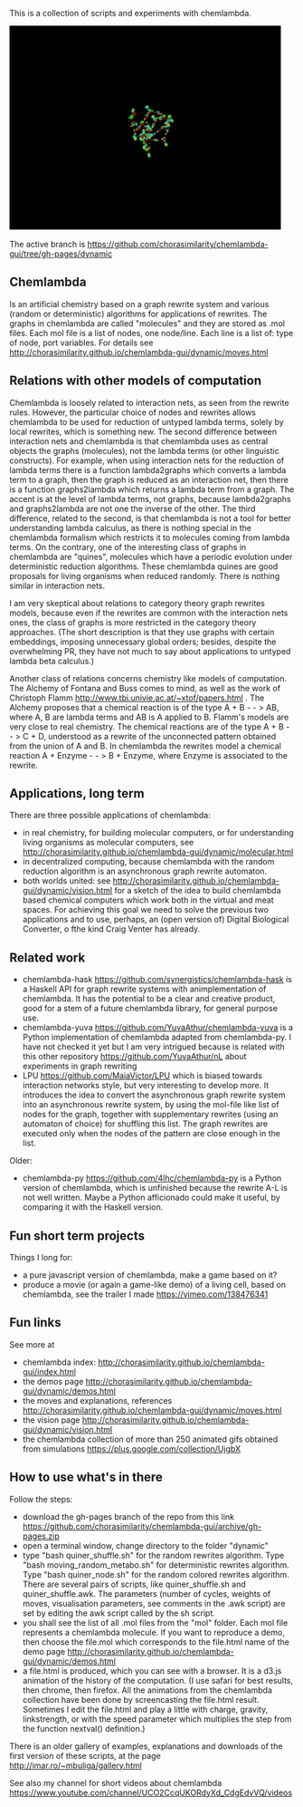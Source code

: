 This is a collection of scripts and experiments with chemlambda. 

![alt tag](tape_long_4653_2.gif)


The active branch is https://github.com/chorasimilarity/chemlambda-gui/tree/gh-pages/dynamic

## Chemlambda

Is an artificial chemistry based on a graph rewrite system and various (random or deterministic) algorithms for applications of rewrites. The graphs in chemlambda are called "molecules" and they are stored as .mol files. Each mol file is a list of nodes, one node/line. Each line is a list of: type of node, port variables. For details see http://chorasimilarity.github.io/chemlambda-gui/dynamic/moves.html 

## Relations with other models of computation

Chemlambda is loosely related to interaction nets, as seen from the rewrite rules. However, the particular choice of nodes and rewrites allows chemlambda to be used for reduction of untyped lambda terms,  solely by local rewrites, which is something new. The second difference between interaction nets and chemlambda is that chemlambda uses as central objects the graphs (molecules), not the lambda terms (or other linguistic constructs). For example, when using interaction nets for the reduction of lambda terms there is a function lambda2graphs which converts a lambda term to a graph, then the graph is reduced as an interaction net, then there is a function graphs2lambda which returns a lambda term from a graph. The accent is at the level of lambda terms, not graphs, because lambda2graphs and graphs2lambda are not one the inverse of the other. The third difference, related to the second, is that chemlambda is not a tool for better understanding lambda calculus, as there is nothing special in the chemlambda formalism which restricts it to molecules coming from lambda terms. On the contrary, one of the interesting class of graphs in chemlambda are "quines", molecules which have a periodic evolution under deterministic reduction algorithms. These chemlambda quines are good proposals for living organisms when reduced randomly. There is nothing similar in interaction nets. 

I am very skeptical about relations to category theory graph rewrites models, because even if the rewrites are common with the interaction nets ones, the class of graphs is more restricted in the category theory approaches. (The short description is that they use graphs with certain embeddings, imposing unnecessary global orders; besides, despite the overwhelming PR, they have not much to say about applications to untyped lambda beta calculus.) 

Another class of relations concerns chemistry like models of computation. The Alchemy of Fontana and Buss comes to mind, as well as the work of Christoph Flamm http://www.tbi.univie.ac.at/~xtof/papers.html . The Alchemy proposes that a chemical reaction is of the type A + B - - > AB, where A, B are lambda terms and AB is A applied to B. Flamm's models are very close to real chemistry. The chemical reactions are of the type A + B - - > C + D, understood as a rewrite of the unconnected pattern obtained from the union of A and B. In chemlambda the rewrites model a chemical reaction A + Enzyme - - > B  + Enzyme, where Enzyme is associated to the rewrite. 

## Applications, long term

There are three possible applications of chemlambda: 
- in real chemistry, for building molecular computers, or for understanding living organisms as molecular computers, see http://chorasimilarity.github.io/chemlambda-gui/dynamic/molecular.html 
- in decentralized computing, because chemlambda with the random reduction algorithm is an asynchronous graph rewrite automaton. 
- both worlds united: see http://chorasimilarity.github.io/chemlambda-gui/dynamic/vision.html for a sketch of the idea to build chemlambda based chemical computers which work both in the virtual and meat spaces. For achieving this goal we need to solve the previous two applications and to use, perhaps, an (open version of) Digital Biological Converter, o fthe kind Craig Venter has already. 


## Related work



- chemlambda-hask https://github.com/synergistics/chemlambda-hask is a Haskell API for graph rewrite systems with animplementation of chemlambda. It has the potential to be a clear and creative product, good for  a stem of a future chemlambda library, for general purpose use.
- chemlambda-yuva https://github.com/YuvaAthur/chemlambda-yuva is a Python implementation of chemlambda adapted from chemlambda-py. I have not checked it yet but I am very intrigued because is related with  this other repository https://github.com/YuvaAthur/nL about experiments in graph rewriting
- LPU https://github.com/MaiaVictor/LPU which is biased towards  interaction networks style, but very interesting to develop more. It introduces the idea to convert the asynchronous graph rewrite system into an asynchronous rewrite system, by using the mol-file like list of nodes for the graph, together with supplementary rewrites (using an automaton of choice) for shuffling this list. The graph rewrites are executed only when the nodes of the pattern are close enough in the list. 


Older: 
-  chemlambda-py https://github.com/4lhc/chemlambda-py is a Python version of chemlambda, which is unfinished because the rewrite A-L is not well written. Maybe a Python afficionado could make it useful, by comparing it with the Haskell version. 

## Fun short term projects

Things I long for: 
- a pure javascript version of chemlambda, make a game based on it? 
- produce a movie (or again a game-like demo) of a living cell, based on chemlambda, see the trailer I made https://vimeo.com/138476341 

## Fun links

See more at
- chemlambda index: http://chorasimilarity.github.io/chemlambda-gui/index.html
- the demos page http://chorasimilarity.github.io/chemlambda-gui/dynamic/demos.html
- the moves and explanations, references http://chorasimilarity.github.io/chemlambda-gui/dynamic/moves.html
- the vision page http://chorasimilarity.github.io/chemlambda-gui/dynamic/vision.html
- the chemlambda collection of more than 250 animated gifs obtained from simulations https://plus.google.com/collection/UjgbX

## How to use what's in there

Follow the steps: 
- download the gh-pages branch of the repo from this link https://github.com/chorasimilarity/chemlambda-gui/archive/gh-pages.zip
- open a terminal window, change directory to the folder "dynamic"
- type "bash quiner_shuffle.sh" for the random rewrites algorithm. Type "bash moving_random_metabo.sh" for deterministic rewrites algorithm. Type "bash quiner_node.sh" for the random colored rewrites algorithm. There are several pairs of scripts, like quiner_shuffle.sh and quiner_shuffle.awk. The parameters (number of cycles, weights of moves, visualisation parameters, see comments in the .awk script) are set by editing the awk script called by the sh script. 
- you shall see the list of all .mol files from the "mol" folder. Each mol file represents a chemlambda molecule. If you want to reproduce a demo, then choose the file.mol which corresponds to the file.html name of the demo page http://chorasimilarity.github.io/chemlambda-gui/dynamic/demos.html 
- a file.html is produced, which you can see with a browser. It is a d3.js animation of the history of the computation. (I use safari for best results, then chrome, then firefox. All the animations from the chemlambda collection have been done by screencasting the file.html result. Sometimes I edit the file.html and play a little with charge, gravity, linkstrength, or with the speed parameter which multiplies the step from the function nextval() definition.)


There is an older gallery of examples, explanations and downloads of the first version of these scripts, at the page http://imar.ro/~mbuliga/gallery.html

See also my channel for short videos about chemlambda https://www.youtube.com/channel/UCO2CcqUKORdyXd_CdgEdvVQ/videos
